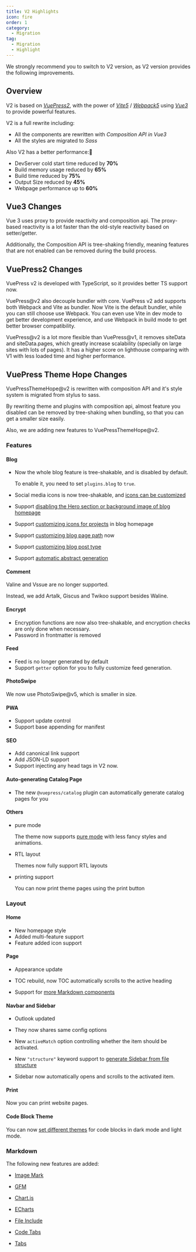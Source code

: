 ```yaml
---
title: V2 Highlights
icon: fire
order: 1
category:
  - Migration
tag:
  - Migration
  - Highlight
---
```


We strongly recommend you to switch to V2 version, as V2 version provides the following improvements.

<!-- more -->

## Overview

V2 is based on [_VuePress2_](https://vuejs.press), with the power of [_Vite5_](https://vitejs.dev) / [_Webpack5_](https://webpack.js.org) using [_Vue3_](https://vuejs.org) to provide powerful features.

V2 is a full rewrite including:

- All the components are rewritten with _Composition API in Vue3_
- All the styles are migrated to _Sass_

Also V2 has a better performance:🚀

- DevServer cold start time reduced by **70%**
- Build memory usage reduced by **65%**
- Build time reduced by **75%**
- Output Size reduced by **45%**
- Webpage performance up to **60%**

## Vue3 Changes

Vue 3 uses proxy to provide reactivity and composition api. The proxy-based reactivity is a lot faster than the old-style reactivity based on setter/getter.

Additionally, the Composition API is tree-shaking friendly, meaning features that are not enabled can be removed during the build process.

## VuePress2 Changes

VuePress v2 is developed with TypeScript, so it provides better TS support now.

VuePress@v2 also decouple bundler with core. VuePress v2 add supports both Webpack and Vite as bundler. Now Vite is the default bundler, while you can still choose use Webpack. You can even use Vite in dev mode to get better development experience, and use Webpack in build mode to get better browser compatibility.

VuePress@v2 is a lot more flexible than VuePress@v1, it removes siteData and siteData.pages, which greatly increase scalability (specially on large sites with lots of pages). It has a higher score on lighthouse comparing with V1 with less loaded time and higher performance.

## VuePress Theme Hope Changes

VuePressThemeHope@v2 is rewritten with composition API and it's style system is migrated from stylus to sass.

By rewriting theme and plugins with composition api, almost feature you disabled can be removed by tree-shaking when bundling, so that you can get a smaller size easily.

Also, we are adding new features to VuePressThemeHope@v2.

### Features

#### Blog

- Now the whole blog feature is tree-shakable, and is disabled by default.

  To enable it, you need to set `plugins.blog` to `true`.

- Social media icons is now tree-shakable, and [icons can be customized](../guide/blog/blogger.md)

- Support [disabling the Hero section or background image of blog homepage](../guide/blog/home.md)

- Support [customizing icons for projects](../guide/blog/home.md) in blog homepage

- Support [customizing blog page path](../guide/blog/path.md) now

- Support [customizing blog post type](../guide/blog/article.md#other-types-of-articles)

- Support [automatic abstract generation](../guide/blog/article.md#automatically-generate-excerpt)

#### Comment

Valine and Vssue are no longer supported.

Instead, we add Artalk, Giscus and Twikoo support besides Waline.

#### Encrypt

- Encryption functions are now also tree-shakable, and encryption checks are only done when necessary.
- Password in frontmatter is removed

#### Feed

- Feed is no longer generated by default
- Support `getter` option for you to fully customize feed generation.

#### PhotoSwipe

We now use PhotoSwipe@v5, which is smaller in size.

#### PWA

- Support update control
- Support base appending for manifest

#### SEO

- Add canonical link support
- Add JSON-LD support
- Support injecting any head tags in V2 now.

#### Auto-generating Catalog Page

- The new `@vuepress/catalog` plugin can automatically generate catalog pages for you

#### Others

- pure mode

  The theme now supports [pure mode](../guide/interface/pure.md) with less fancy styles and animations.

- RTL layout

  Themes now fully support RTL layouts

- printing support

  You can now print theme pages using the print button

### Layout

#### Home

- New homepage style
- Added multi-feature support
- Feature added icon support

#### Page

- Appearance update

- TOC rebuild, now TOC automatically scrolls to the active heading

- Support for [more Markdown components](../guide/component/built-in.md)

#### Navbar and Sidebar

- Outlook updated

- They now shares same config options

- New `activeMatch` option controlling whether the item should be activated.

- New `"structure"` keyword support to [generate Sidebar from file structure](../guide/layout/sidebar.md#auto-sidebar)

- Sidebar now automatically opens and scrolls to the activated item.

#### Print

Now you can print website pages.

#### Code Block Theme

You can now [set different themes](../guide/interface/code-theme.md) for code blocks in dark mode and light mode.

### Markdown

The following new features are added:

- [Image Mark](../guide/markdown/image.md#image-mark)

- [GFM](../guide/markdown/others.md#gfm)

- [Chart.js](../guide/markdown/chartjs.md)

- [ECharts](../guide/markdown/echarts.md)

- [File Include](../guide/markdown/include.md)

- [Code Tabs](../guide/markdown/code-tabs.md)

- [Tabs](../guide/markdown/tabs.md)
